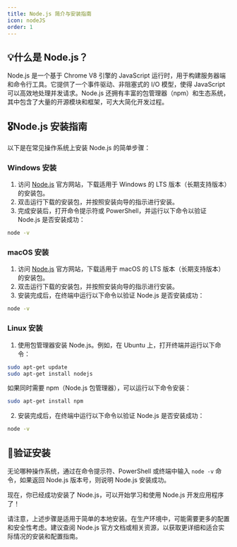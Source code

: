 ```yaml
---
title: Node.js 简介与安装指南
icon: nodeJS
order: 1
---
```


## 💡什么是 Node.js？

Node.js 是一个基于 Chrome V8 引擎的 JavaScript 运行时，用于构建服务器端和命令行工具。它提供了一个事件驱动、非阻塞式的 I/O 模型，使得 JavaScript 可以高效地处理并发请求。Node.js 还拥有丰富的包管理器（npm）和生态系统，其中包含了大量的开源模块和框架，可大大简化开发过程。

## 🎖️Node.js 安装指南

以下是在常见操作系统上安装 Node.js 的简单步骤：

### Windows 安装

1. 访问 [Node.js](https://nodejs.cn/download/) 官方网站，下载适用于 Windows 的 LTS 版本（长期支持版本）的安装包。
2. 双击运行下载的安装包，并按照安装向导的指示进行安装。
3. 完成安装后，打开命令提示符或 PowerShell，并运行以下命令以验证 Node.js 是否安装成功：
```bash
node -v
```
### macOS 安装

1. 访问 [Node.js](https://nodejs.cn/download/
) 官方网站，下载适用于 macOS 的 LTS 版本（长期支持版本）的安装包。
2. 双击运行下载的安装包，并按照安装向导的指示进行安装。
3. 安装完成后，在终端中运行以下命令以验证 Node.js 是否安装成功：
```bash
node -v
```
### Linux 安装

1. 使用包管理器安装 Node.js。例如，在 Ubuntu 上，打开终端并运行以下命令：
```bash
sudo apt-get update
sudo apt-get install nodejs
```
   如果同时需要 npm（Node.js 包管理器），可以运行以下命令安装：
```bash
sudo apt-get install npm
```
2. 安装完成后，在终端中运行以下命令以验证 Node.js 是否安装成功：
```bash
node -v
```
## 💌验证安装

无论哪种操作系统，通过在命令提示符、PowerShell 或终端中输入 `node -v` 命令，如果返回 Node.js 版本号，则说明 Node.js 安装成功。

现在，你已经成功安装了 Node.js，可以开始学习和使用 Node.js 开发应用程序了！

请注意，上述步骤是适用于简单的本地安装。在生产环境中，可能需要更多的配置和安全性考虑。建议查阅 Node.js 官方文档或相关资源，以获取更详细和适合实际情况的安装和配置指南。
